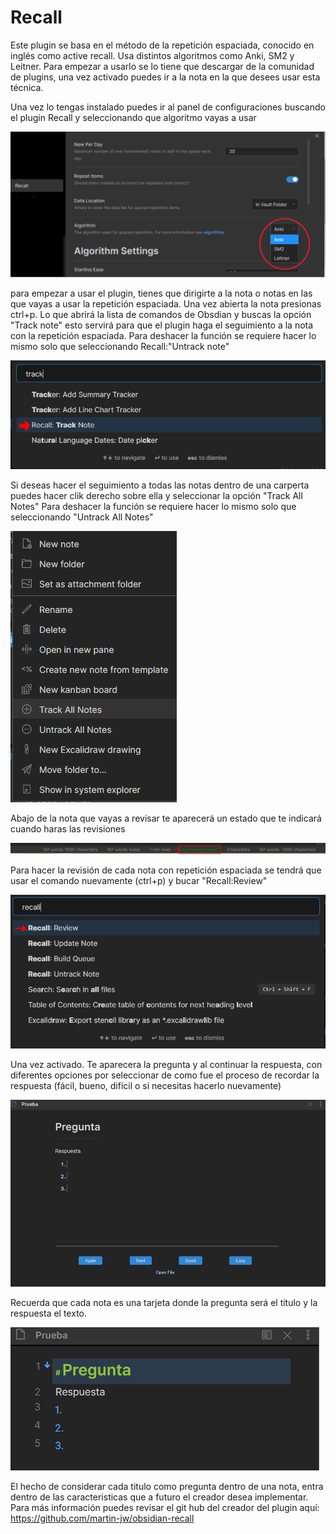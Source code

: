 # Recall
Este plugin se basa en el método de la repetición espaciada, conocido en inglés como active recall. Usa distintos algoritmos como Anki, SM2 y Leitner. Para empezar a usarlo se lo tiene que descargar de la comunidad de plugins, una vez activado puedes ir a la nota en la que desees usar esta técnica.

Una vez lo tengas instalado puedes ir al panel de configuraciones buscando el plugin Recall y seleccionando que algoritmo vayas a usar 

![](../../.gitbook/assets/recall1.png)

para empezar a usar el plugin, tienes que dirigirte a la nota o notas en las que vayas a usar la repetición espaciada. Una vez abierta la nota presionas ctrl+p. Lo que abrirá la lista de comandos de Obsdian y buscas la opción "Track note" esto servirá para que el plugin haga el seguimiento a la nota con la repetición espaciada. Para deshacer la función se requiere hacer lo mismo solo que seleccionando Recall:"Untrack note"

![](../../.gitbook/assets/recall2.png)

Si deseas hacer el seguimiento a todas las notas dentro de una carperta puedes hacer clik derecho sobre ella y seleccionar la opción "Track All Notes" Para deshacer la función se requiere hacer lo mismo solo que seleccionando "Untrack All Notes"

![](../../.gitbook/assets/recall3.png)

Abajo de la nota que vayas a revisar te aparecerá un estado que te indicará cuando haras las revisiones

![](../../.gitbook/assets/recall4.png)

Para hacer la revisión de cada nota con repetición espaciada se tendrá que usar el comando nuevamente (ctrl+p) y bucar "Recall:Review"

![](../../.gitbook/assets/recall5.png)

Una vez activado. Te aparecera la pregunta y al continuar la respuesta, con diferentes opciones por seleccionar de como fue el proceso de recordar la respuesta (fácil, bueno, difícil o si necesitas hacerlo nuevamente)

![](../../.gitbook/assets/recall6.png)

Recuerda que cada nota es una tarjeta donde la pregunta será el título y la respuesta el texto. 

![](../../.gitbook/assets/recall7.png)

El hecho de considerar cada titulo como pregunta dentro de una nota, entra dentro de las caracteristicas que a futuro el creador desea implementar. Para más información puedes revisar el git hub del creador del plugin aquí: https://github.com/martin-jw/obsidian-recall

